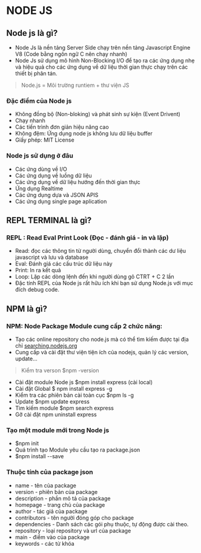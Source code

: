 # NODE JS
## Node js là gì?
* Node Js là nền tảng Server Side chạy trên nền tảng Javascript Engine V8 (Code bằng ngôn ngữ C nên chạy nhanh)
* Node Js sử dụng mô hình Non-Blocking I/O để tạo ra các ứng dụng nhẹ và hiệu quả cho các ứng dụng về dữ liệu thời gian thực chạy trên các thiết bị phân tán.
> Node.js = Môi trường runtiem + thư viện JS
### Đặc điểm của Node js
* Không đồng bộ (Non-bloking) và phát sinh sự kiện (Event Drivent)
* Chạy nhanh 
* Các tiến trình đơn giản hiệu năng cao
* Không đệm: Ứng dụng node js không lưu dữ liệu buffer
* Giấy phép: MIT License
### Node js sử dụng ở đâu
* Các ứng dùng về I/O
* Các ứng dụng về luồng dữ liệu
* Các ứng dụng về dữ liệu hướng đến thời gian thực
* Ứng dụng Realtime
* Các ứng dụng dựa và JSON APIS
* Các ứng dụng single page aplication

## REPL TERMINAL là gì?
### REPL : Read Eval Print Look (Đọc - đánh giá - in và lặp)
* Read: đọc các thông tin từ người dùng, chuyển đổi thành các dư liệu javascript và lưu và database
* Eval: Đánh giá các cấu trúc dữ liệu này
* Print: In ra kết quả
* Loop: Lặp các dòng lệnh đến khi người dùng gõ CTRT + C 2 lần
* Đặc tính REPL của Node js rất hữu ích khi bạn sử dụng Node.js với mục đích debug code.

## NPM là gì?
### NPM: Node Package Module cung cấp 2 chức năng:
* Tạo các online repository cho node.js mà có thể tìm kiếm được tại địa chỉ [searching.nodejs.org](https://nodejs.org/en/)
* Cung cấp và cài đặt thư viện tiện ích của nodejs, quản lý các version, update...
> Kiểm tra verson $npm -version
- Cài đặt module Node js $npm install express (cài local)
- Cài đặt Global $ npm install express -g
- Kiểm tra các phiên bản cài toàn cục $npm ls -g
- Update $npm update express
- Tìm kiếm module $npm search express
- Gỡ cài đặt npm uninstall express
### Tạo một module mới trong Node js
- $npm init
- Quá trình tạo Module yêu cầu tạo ra package.json 
- $npm install --save
### Thuộc tính của package json
- name - tên của package
- version - phiên bản của package
- description - phần mô tả của package
- homepage - trang chủ của package
- author - tác giả của package
- contributors - tên người đóng góp cho package
- dependencies - Danh sách các gói phụ thuộc, tự động được cài theo.
- repository - loại repository và url của package
- main - điểm vào của package
- keywords - các từ khóa
